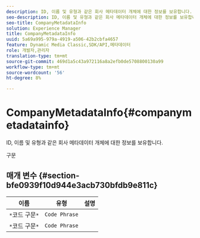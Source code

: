 ```yaml
---
description: ID, 이름 및 유형과 같은 회사 메타데이터 개체에 대한 정보를 보유합니다.
seo-description: ID, 이름 및 유형과 같은 회사 메타데이터 개체에 대한 정보를 보유합니다.
seo-title: CompanyMetadataInfo
solution: Experience Manager
title: CompanyMetadataInfo
uuid: 5a69a995-979a-4919-a506-42b2cbfa4657
feature: Dynamic Media Classic,SDK/API,메타데이터
role: 개발자,관리자
translation-type: tm+mt
source-git-commit: 469d1a5c43a972116a8a2efb0de5708800130a99
workflow-type: tm+mt
source-wordcount: '56'
ht-degree: 8%

---
```



# CompanyMetadataInfo{#companymetadatainfo}

ID, 이름 및 유형과 같은 회사 메타데이터 개체에 대한 정보를 보유합니다.

구문

## 매개 변수 {#section-bfe0939f10d944e3acb730bfdb9e811c}

| 이름 | 유형 | 설명 |
|---|---|---|
| `*`코드 구문`*` | `Code Phrase` |  |
| `*`코드 구문`*` | `Code Phrase` |  |

